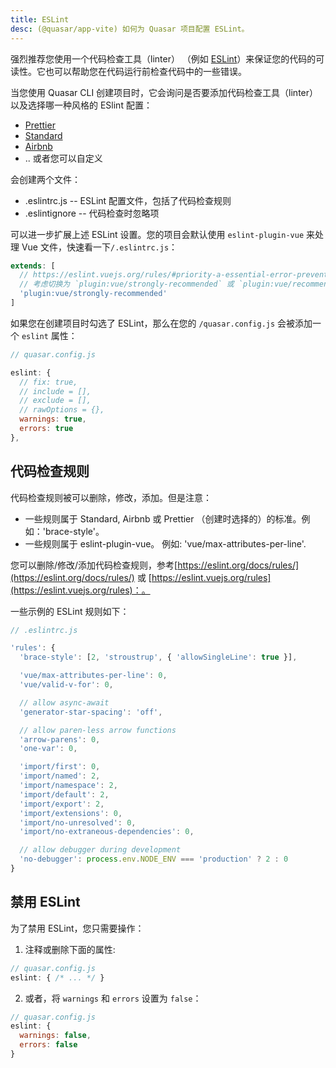 ```yaml
---
title: ESLint
desc: (@quasar/app-vite) 如何为 Quasar 项目配置 ESLint。
---
```


强烈推荐您使用一个代码检查工具（linter） （例如  [ESLint](https://eslint.org/)）来保证您的代码的可读性。它也可以帮助您在代码运行前检查代码中的一些错误。

当您使用 Quasar CLI 创建项目时，它会询问是否要添加代码检查工具（linter）以及选择哪一种风格的 ESlint 配置：

* [Prettier](https://github.com/prettier/prettier)
* [Standard](https://github.com/standard/standard)
* [Airbnb](https://github.com/airbnb/javascript)
* .. 或者您可以自定义

会创建两个文件：

* .eslintrc.js -- ESLint 配置文件，包括了代码检查规则
* .eslintignore -- 代码检查时忽略项

可以进一步扩展上述 ESLint 设置。您的项目会默认使用 `eslint-plugin-vue` 来处理 Vue 文件，快速看一下`/.eslintrc.js`：

```js
extends: [
  // https://eslint.vuejs.org/rules/#priority-a-essential-error-prevention-for-vue-js-3-x
  // 考虑切换为 `plugin:vue/strongly-recommended` 或 `plugin:vue/recommended` 以使用更严格的规则
  'plugin:vue/strongly-recommended'
]
```

如果您在创建项目时勾选了 ESLint，那么在您的 `/quasar.config.js` 会被添加一个 `eslint` 属性：

```js
// quasar.config.js

eslint: {
  // fix: true,
  // include = [],
  // exclude = [],
  // rawOptions = {},
  warnings: true,
  errors: true
},
```

## 代码检查规则

代码检查规则被可以删除，修改，添加。但是注意：

* 一些规则属于 Standard, Airbnb 或 Prettier （创建时选择的）的标准。例如：'brace-style'。
* 一些规则属于 eslint-plugin-vue。 例如: 'vue/max-attributes-per-line'.

您可以删除/修改/添加代码检查规则，参考[https://eslint.org/docs/rules/](https://eslint.org/docs/rules/) 或 [https://eslint.vuejs.org/rules](https://eslint.vuejs.org/rules)：。

一些示例的 ESLint  规则如下：

```js
// .eslintrc.js

'rules': {
  'brace-style': [2, 'stroustrup', { 'allowSingleLine': true }],

  'vue/max-attributes-per-line': 0,
  'vue/valid-v-for': 0,

  // allow async-await
  'generator-star-spacing': 'off',

  // allow paren-less arrow functions
  'arrow-parens': 0,
  'one-var': 0,

  'import/first': 0,
  'import/named': 2,
  'import/namespace': 2,
  'import/default': 2,
  'import/export': 2,
  'import/extensions': 0,
  'import/no-unresolved': 0,
  'import/no-extraneous-dependencies': 0,

  // allow debugger during development
  'no-debugger': process.env.NODE_ENV === 'production' ? 2 : 0
}
```

## 禁用 ESLint

为了禁用 ESLint，您只需要操作：

1. 注释或删除下面的属性:

  ```js
  // quasar.config.js
  eslint: { /* ... */ }
  ```

2. 或者，将 `warnings` 和 `errors` 设置为 `false`：

  ```js
  // quasar.config.js
  eslint: {
    warnings: false,
    errors: false
  }
  ```
